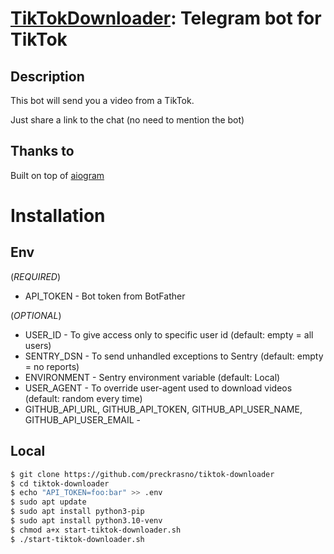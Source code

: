 

# [TikTokDownloader](https://t.me/IWillMakeYouWatchTikTokByThisBot): Telegram bot for TikTok

## Description

This bot will send you a video from a TikTok.

Just share a link to the chat (no need to mention the bot)

## Thanks to

Built on top of [aiogram](https://github.com/aiogram/aiogram)

# Installation

## Env

(*REQUIRED*)

- API_TOKEN - Bot token from BotFather 

(*OPTIONAL*)
- USER_ID - To give access only to specific user id (default: empty = all users)
- SENTRY_DSN - To send unhandled exceptions to Sentry (default: empty = no reports)
- ENVIRONMENT - Sentry environment variable (default: Local)
- USER_AGENT - To override user-agent used to download videos (default: random every time)
- GITHUB_API_URL, GITHUB_API_TOKEN, GITHUB_API_USER_NAME, GITHUB_API_USER_EMAIL - 


## Local

```bash
$ git clone https://github.com/preckrasno/tiktok-downloader
$ cd tiktok-downloader
$ echo "API_TOKEN=foo:bar" >> .env
$ sudo apt update
$ sudo apt install python3-pip
$ sudo apt install python3.10-venv
$ chmod a+x start-tiktok-downloader.sh
$ ./start-tiktok-downloader.sh
```


